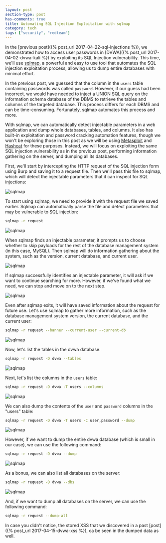 ```yaml
---
layout: post
section-type: post
has-comments: true
title: Automating SQL Injection Exploitation with sqlmap
category: tech
tags: ["security", "redteam"]
---
```


In the [previous post]({% post_url 2017-04-22-sql-injections %}), we
demonstrated how to access user passwords in
[DVWA]({% post_url 2017-04-02-dvwa-kali %}) by exploiting its SQL Injection
vulnerability. This time, we'll use [sqlmap](https://sqlmap.org/), a powerful
and easy to use tool that automates the SQL injection exploitation process,
allowing us to dump entire databases with minimal effort.

In the previous post, we guessed that the column in the `users` table containing
passwords was called `password`. However, if our guess had been incorrect, we
would have needed to inject a UNION SQL query on the information schema database
of the DBMS to retrieve the tables and columns of the targeted database. This
process differs for each DBMS and can be time-consuming. Fortunately, sqlmap
automates this process and more.

With sqlmap, we can automatically detect injectable parameters in a web
application and dump whole databases, tables, and columns. It also has built-in
exploitation and password cracking automation features, though we won't be
exploring those in this post as we will be using
[Metasploit](https://www.metasploit.com/) and
[Hashcat](https://hashcat.net/hashcat/) for these purposes. Instead, we will
focus on exploiting the same SQL injection vulnerability as in the previous
post, performing information gathering on the server, and dumping all its
databases.

First, we'll start by intercepting the HTTP request of the SQL injection form
using Burp and saving it to a request file. Then we'll pass this file to sqlmap,
which will detect the injectable parameters that it can inspect for SQL
injections:

![sqlmap](/img/posts/sqlmap/sqlmap.png)

To start using sqlmap, we need to provide it with the request file we saved
earlier. Sqlmap can automatically parse the file and detect parameters that may
be vulnerable to SQL injection:

```bash
sqlmap -r request
```

![sqlmap](/img/posts/sqlmap/sqlmap-0.png)

When sqlmap finds an injectable parameter, it prompts us to choose whether to
skip payloads for the rest of the database management system (in this case,
MySQL). Then sqlmap will do information gathering about the system, such as the
version, current database, and current user.

![sqlmap](/img/posts/sqlmap/sqlmap-1.png)

If sqlmap successfully identifies an injectable parameter, it will ask if we
want to continue searching for more. However, if we've found what we need, we
can stop and move on to the next step.

![sqlmap](/img/posts/sqlmap/sqlmap-2.png)

Even after sqlmap exits, it will have saved information about the request for
future use. Let's use sqlmap to gather more information, such as the database
management system version, the current database, and the current user:

```bash
sqlmap -r request --banner --current-user --current-db
```

![sqlmap](/img/posts/sqlmap/sqlmap-3.png)

Now, let's list the tables in the dvwa database:

```bash
sqlmap -r request -D dvwa --tables
```

![sqlmap](/img/posts/sqlmap/sqlmap-4.png)

Next, let's list the columns in the `users` table:

```bash
sqlmap -r request -D dvwa -T users --columns
```

![sqlmap](/img/posts/sqlmap/sqlmap-5.png)

We can also dump the contents of the `user` and `password` columns in the
"users" table:

```bash
sqlmap -r request -D dvwa -T users -C user,password --dump
```

![sqlmap](/img/posts/sqlmap/sqlmap-7.png)

However, if we want to dump the entire dvwa database (which is small in our
case), we can use the following command:

```bash
sqlmap -r request -D dvwa --dump
```

![sqlmap](/img/posts/sqlmap/sqlmap-8.png)

As a bonus, we can also list all databases on the server:

```bash
sqlmap -r request -D dvwa --dbs
```

![sqlmap](/img/posts/sqlmap/sqlmap-9.png)

And, if we want to dump all databases on the server, we can use the following
command:

```bash
sqlmap -r request --dump-all
```

In case you didn't notice, the stored XSS that we discovered in a past
[post]({% post_url 2017-04-15-dvwa-xss %}), ca be seen in the dumped data as
well.
